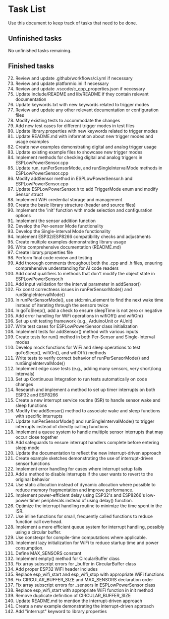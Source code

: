 # Task List
Use this document to keep track of tasks that need to be done.

## Unfinished tasks
No unfinished tasks remaining.

## Finished tasks
72. Review and update .github/workflows/ci.yml if necessary
71. Review and update platformio.ini if necessary
70. Review and update .vscode/c_cpp_properties.json if necessary
69. Update include/README and lib/README if they contain relevant documentation
68. Update keywords.txt with new keywords related to trigger modes
67. Review and update any other relevant documentation or configuration files
66. Modify existing tests to accommodate the changes
65. Add new test cases for different trigger modes in test files
64. Update library.properties with new keywords related to trigger modes
63. Update README.md with information about new trigger modes and usage examples
62. Create new examples demonstrating digital and analog trigger usage
61. Update existing example files to showcase new trigger modes
60. Implement methods for checking digital and analog triggers in ESPLowPowerSensor.cpp
59. Update run, runPerSensorMode, and runSingleIntervalMode methods in ESPLowPowerSensor.cpp
58. Modify addSensor method in ESPLowPowerSensor.h and ESPLowPowerSensor.cpp
57. Update ESPLowPowerSensor.h to add TriggerMode enum and modify Sensor struct
56. Implement WiFi credential storage and management
2. Create the basic library structure (header and source files)
3. Implement the 'init' function with mode selection and configuration options
4. Implement the sensor addition function
5. Develop the Per-sensor Mode functionality
6. Develop the Single-interval Mode functionality
7. Implement ESP32/ESP8266 compatibility checks and adjustments
8. Create multiple examples demonstrating library usage
9. Write comprehensive documentation (README.md)
10. Create library.properties file
11. Perform final code review and testing
12. Add thorough comments throughout both the .cpp and .h files, ensuring comprehensive understanding for AI code readers
13. Add const qualifiers to methods that don't modify the object state in ESPLowPowerSensor.h
14. Add input validation for the interval parameter in addSensor()
15. Fix const correctness issues in runPerSensorMode() and runSingleIntervalMode()
16. In runPerSensorMode(), use std::min_element to find the next wake time instead of iterating through the sensors twice
17. In goToSleep(), add a check to ensure sleepTime is not zero or negative
18. Add error handling for WiFi operations in wifiOff() and wifiOn()
19. Set up unit testing framework (e.g., ArduinoUnit or AUnit)
20. Write test cases for ESPLowPowerSensor class initialization
21. Implement tests for addSensor() method with various inputs
22. Create tests for run() method in both Per-Sensor and Single-Interval modes
23. Develop mock functions for WiFi and sleep operations to test goToSleep(), wifiOn(), and wifiOff() methods
24. Write tests to verify correct behavior of runPerSensorMode() and runSingleIntervalMode()
25. Implement edge case tests (e.g., adding many sensors, very short/long intervals)
26. Set up Continuous Integration to run tests automatically on code changes
27. Research and implement a method to set up timer interrupts on both ESP32 and ESP8266
28. Create a new interrupt service routine (ISR) to handle sensor wake and sleep functions
29. Modify the addSensor() method to associate wake and sleep functions with specific interrupts
30. Update runPerSensorMode() and runSingleIntervalMode() to trigger interrupts instead of directly calling functions
31. Implement a queue system to handle multiple sensor interrupts that may occur close together
32. Add safeguards to ensure interrupt handlers complete before entering sleep mode
33. Update the documentation to reflect the new interrupt-driven approach
34. Create example sketches demonstrating the use of interrupt-driven sensor functions
35. Implement error handling for cases where interrupt setup fails
36. Add a method to disable interrupts if the user wants to revert to the original behavior
37. Use static allocation instead of dynamic allocation where possible to reduce memory fragmentation and improve performance.
38. Implement power-efficient delay using ESP32's and ESP8266's low-power timer peripherals instead of using delay() function.
39. Optimize the interrupt handling routine to minimize the time spent in the ISR.
40. Use inline functions for small, frequently called functions to reduce function call overhead.
41. Implement a more efficient queue system for interrupt handling, possibly using a circular buffer.
42. Use constexpr for compile-time computations where applicable.
43. Implement lazy initialization for WiFi to reduce startup time and power consumption.
44. Define MAX_SENSORS constant
45. Implement empty() method for CircularBuffer class
46. Fix array subscript errors for _buffer in CircularBuffer class
47. Add proper ESP32 WiFi header includes
48. Replace esp_wifi_start and esp_wifi_stop with appropriate WiFi functions
49. Fix CIRCULAR_BUFFER_SIZE and MAX_SENSORS declaration order
50. Fix array subscript errors for _sensors in ESPLowPowerSensor class
51. Replace esp_wifi_start with appropriate WiFi function in init method
52. Remove duplicate definition of CIRCULAR_BUFFER_SIZE
53. Update README.md to mention the interrupt-driven approach
54. Create a new example demonstrating the interrupt-driven approach
55. Add "interrupt" keyword to library.properties